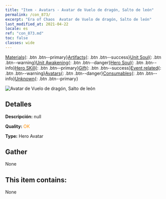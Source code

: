 ```yaml
---
title: "Item - Avatars - Avatar de Vuelo de dragón, Salto de león"
permalink: /con_873/
excerpt: "Era of Chaos  Avatar de Vuelo de dragón, Salto de león"
last_modified_at: 2021-04-22
locale: es
ref: "con_873.md"
toc: false
classes: wide
---
```

 [Materials](/ItemsES/){: .btn .btn--primary}[Artifacts](/ItemsES/Artifacts/){: .btn .btn--success}[Unit Soul](/ItemsES/UnitSoul/){: .btn .btn--warning}[Unit Awakening](/ItemsES/UnitAwakening/){: .btn .btn--danger}[Hero Soul](/ItemsES/HeroSoul/){: .btn .btn--info}[Hero SKill](/ItemsES/HeroSkill/){: .btn .btn--primary}[Gift](/ItemsES/Gift/){: .btn .btn--success}[Event related](/ItemsES/Events/){: .btn .btn--warning}[Avatars](/ItemsES/Avatars/){: .btn .btn--danger}[Consumables](/ItemsES/Consumables/){: .btn .btn--info}[Unknown](/ItemsES/Unknown/){: .btn .btn--primary}

 ![Avatar de Vuelo de dragón, Salto de león](/images/h/h_Gem4.jpg)

## Detalles
 **Descripción:** null

 **Quality:** <span style="color: #FF8C00">OK</span>

 **Type:** Hero Avatar

## Gather

  None

## This item contains:

  None

